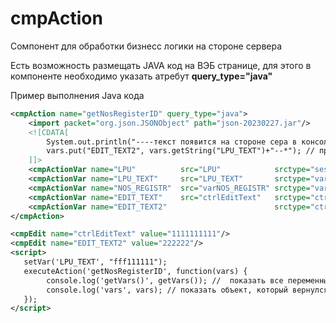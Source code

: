 # cmpAction

Сомпонент для обработки бизнесс логики на стороне сервера

Есть возможность размещать JAVA код на ВЭБ странице, для этого в компоненте необходимо указать атребут  **query_type="java"**  

Пример выполнения Java кода
```xml
<cmpAction name="getNosRegisterID" query_type="java">
    <import packet="org.json.JSONObject" path="json-20230227.jar"/>
    <![CDATA[
        System.out.println("----текст появится на стороне сера в консоле, где был запущен сервер----");
        vars.put("EDIT_TEXT2", vars.getString("LPU_TEXT")+"--*"); // присвоить контролу с именем EDIT_TEXT2 значение в JAVA коде , на стороне сервера 
    ]]>
    <cmpActionVar name="LPU"          src="LPU"            srctype="session"/>
    <cmpActionVar name="LPU_TEXT"     src="LPU_TEXT"       srctype="var"  get="gLPU"/>
    <cmpActionVar name="NOS_REGISTR"  src="varNOS_REGISTR" srctype="var"  put="pNOS_REGISTR" len="17"/>
    <cmpActionVar name="EDIT_TEXT"    src="ctrlEditText"   srctype="ctrl" put="ctrlEditText" len="512" default="22222222"/>
    <cmpActionVar name="EDIT_TEXT2"                        srctype="ctrl" put="ctrlEditText"/>
</cmpAction>

<cmpEdit name="ctrlEditText" value="1111111111"/>
<cmpEdit name="EDIT_TEXT2" value="222222"/>
<script>
   setVar('LPU_TEXT', "fff111111");
   executeAction('getNosRegisterID', function(vars) {
        console.log('getVars()', getVars()); //  показать все переменные, инициализированные на активной странице
        console.log('vars', vars); // показать объект, который вернулся с сервера
   });
</script>
```

